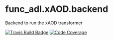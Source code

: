 # func_adl.xAOD.backend
 Backend to run the xAOD transformer


[![Travis Build Badge](https://travis-ci.org/iris-hep/func_adl.xAOD.backend.svg?branch=master)](https://travis-ci.org/iris-hep/func_adl.xAOD.backend)
[![Code Coverage](https://codecov.io/gh/iris-hep/func_adl.xAOD.backend/graph/badge.svg)](https://codecov.io/gh/iris-hep.xAOD.backend/func_adl)
